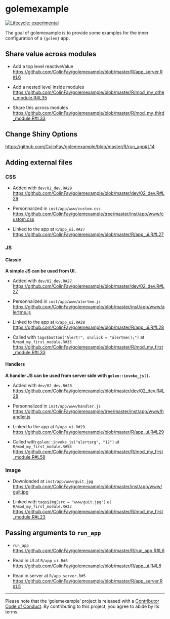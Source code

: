 
<!-- README.md is generated from README.Rmd. Please edit that file -->

# golemexample

<!-- badges: start -->

[![Lifecycle:
experimental](https://img.shields.io/badge/lifecycle-experimental-orange.svg)](https://www.tidyverse.org/lifecycle/#experimental)
<!-- badges: end -->

The goal of golemexample is to provide some examples for the inner
configuration of a `{golem}` app.

## Share value across modules

  - Add a top level reactiveValue
    <https://github.com/ColinFay/golemexample/blob/master/R/app_server.R#L6>

  - Add a nested level inside modules
    <https://github.com/ColinFay/golemexample/blob/master/R/mod_my_other_module.R#L35>

  - Share this across modules
    <https://github.com/ColinFay/golemexample/blob/master/R/mod_my_third_module.R#L33>

## Change Shiny Options

<https://github.com/ColinFay/golemexample/blob/master/R/run_app#L14>

## Adding external files

### CSS

  - Added with `dev/02_dev.R#29`
    <https://github.com/ColinFay/golemexample/blob/master/dev/02_dev.R#L29>

  - Personnalized in `inst/app/www/custom.css`
    <https://github.com/ColinFay/golemexample/tree/master/inst/app/www/custom.css>

  - Linked to the app at `R/app_ui.R#27`
    <https://github.com/ColinFay/golemexample/blob/master/R/app_ui.R#L27>

### JS

#### Classic

**A simple JS can be used from UI.**

  - Added with `dev/02_dev.R#27`
    <https://github.com/ColinFay/golemexample/blob/master/dev/02_dev.R#L27>

  - Personnalized in `inst/app/www/alertme.js`
    <https://github.com/ColinFay/golemexample/blob/master/inst/app/www/alertme.js>

  - Linked to the app at `R/app_ui.R#28`
    <https://github.com/ColinFay/golemexample/blob/master/R/app_ui.R#L28>

  - Called with `tags$button("Alert!", onclick = "alertme();")` at
    `R/mod_my_first_module.R#33`
    <https://github.com/ColinFay/golemexample/blob/master/R/mod_my_first_module.R#L33>

#### Handlers

**A handler JS can be used from server side with `golem::invoke_js()`.**

  - Added with `dev/02_dev.R#28`
    <https://github.com/ColinFay/golemexample/blob/master/dev/02_dev.R#L28>

  - Personnalized in `inst/app/www/handler.js`
    <https://github.com/ColinFay/golemexample/tree/master/inst/app/www/handler.js>

  - Linked to the app at `R/app_ui.R#29`
    <https://github.com/ColinFay/golemexample/blob/master/R/app_ui.R#L29>

  - Called with `golem::invoke_js("alertarg", "12")` at
    `R/mod_my_first_module.R#58`
    <https://github.com/ColinFay/golemexample/blob/master/R/mod_my_first_module.R#L58>

### Image

  - Downloaded at `inst/app/www/guit.jpg`
    <https://github.com/ColinFay/golemexample/blob/master/inst/app/www/guit.jpg>

  - Linked with `tags$img(src = "www/guit.jpg")` at
    `R/mod_my_first_module.R#23`
    <https://github.com/ColinFay/golemexample/blob/master/R/mod_my_first_module.R#L23>

## Passing arguments to `run_app`

  - `run_app`
    <https://github.com/ColinFay/golemexample/blob/master/R/run_app.R#L6>

  - Read in UI at `R/app_ui.R#8`
    <https://github.com/ColinFay/golemexample/blob/master/R/app_ui.R#L8>

  - Read in server at `R/app_server.R#5`
    <https://github.com/ColinFay/golemexample/blob/master/R/app_server.R#L5>

<hr>

Please note that the ‘golemexample’ project is released with a
[Contributor Code of Conduct](CODE_OF_CONDUCT.md). By contributing to
this project, you agree to abide by its terms.
